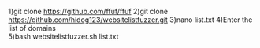 1)git clone https://github.com/ffuf/ffuf
2)git clone https://github.com/hidog123/websitelistfuzzer.git
3)nano list.txt
4)Enter the list of domains  
5)bash websitelistfuzzer.sh list.txt 
